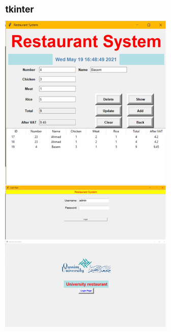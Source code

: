 # tkinter

<img src="tkinter/tkinter-1.jpg">

<img src="tkinter/tkinter-2.jpg">

<img src="tkinter/tkinter-3.jpg">
